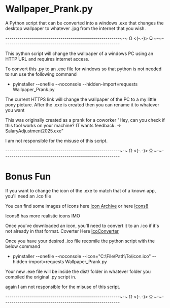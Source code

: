 # Wallpaper_Prank.py
A Python script that can be converted into a windows .exe that changes the desktop wallpaper to whatever .jpg from the internet that you wish.

--------------------------------------------------------~-~ Ω <(-.-)> Ω ~-~---------------------------------------------------------

 This python script will change the wallpaper of a windows PC using an HTTP URL and requires internet access. 

 To convert this .py to an .exe file for windows so that python is not needed to run use the following command
 
-   pyinstaller --onefile --noconsole --hidden-import=requests Wallpaper_Prank.py

 The current HTTPS link will change the wallpaper of the PC to a my little pony picture. After the .exe is created then you can rename it to whatever you want

 This was originally created as a prank for a coworker "Hey, can you check if this tool works on your machine? IT wants feedback. -> SalaryAdjustment2025.exe"

 I am not responsible for the misuse of this script. 

--------------------------------------------------------~-~ Ω <(-.-)> Ω ~-~---------------------------------------------------------

# Bonus Fun

If you want to change the icon of the .exe to match that of a known app, you'll need an .ico file

You can find some images of icons here [Icon Archive](https://iconarchive.com/) or here [Icons8](https://icons8.com/) 

Icons8 has more realistic icons IMO

Once you've downloaded an icon, you'll need to convert it to an .ico if it's not already in that format. Coverter Here [IcoConverter](https://icoconvert.com/)

Once you have your desired .ico file recomile the python script with the below command

-  pyinstaller --onefile --noconsole --icon="C:\File\Path\To\icon.ico" --hidden-import=requests Wallpaper_Prank.py

Your new .exe file will be inside the dist/ folder in whatever folder you compiled the original .py script in.

again I am not responsible for the misuse of this script. 

--------------------------------------------------------~-~ Ω <(-.-)> Ω ~-~---------------------------------------------------------
